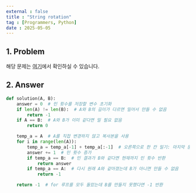 ```yaml
---
external : false
title : "String rotation"
tag : [Programmers, Python]
date : 2025-05-05
---
```


## 1. Problem

해당 문제는 [여기](https://school.programmers.co.kr/learn/courses/30/lessons/120921)에서 확인하실 수 있습니다.

## 2. Answer

```python
def solution(A, B):
    answer = 0  # 민 횟수를 저장할 변수 초기화
    if len(A) != len(B):  # A와 B의 길이가 다르면 밀어서 만들 수 없음
        return -1
    if A == B:  # A와 B가 이미 같다면 밀 필요 없음
        return 0

    temp_a = A  # A를 직접 변경하지 않고 복사본을 사용
    for i in range(len(A)):
        temp_a = temp_a[-1] + temp_a[:-1]  # 오른쪽으로 한 칸 밀기: 마지막 문자를 맨 앞으로 이동
        answer += 1  # 민 횟수 증가
        if temp_a == B:  # 민 결과가 B와 같다면 현재까지 민 횟수 반환
            return answer
        if temp_a == A:  # 다시 원래 A와 같아졌는데 B가 아니면 만들 수 없음
            return -1

    return -1  # for 루프를 모두 돌았는데 B를 만들지 못했다면 -1 반환
```
